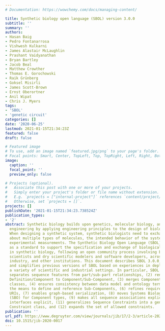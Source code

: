 ```yaml
---
# Documentation: https://wowchemy.com/docs/managing-content/

title: Synthetic biology open language (SBOL) version 3.0.0
subtitle: ''
summary: ''
authors:
- Hasan Baig
- Pedro Fontanarrosa
- Vishwesh Kulkarni
- James Alastair McLaughlin
- Prashant Vaidyanathan
- Bryan Bartley
- Jacob Beal
- Matthew Crowther
- Thomas E. Gorochowski
- Raik Grünberg
- Goksel Misirli
- James Scott-Brown
- Ernst Oberortner
- Anil Wipat
- Chris J. Myers
tags:
- 'SBOL'
- 'genetic circuit'
categories: []
date: '2020-06-25'
lastmod: 2021-01-15T21:34:23Z
featured: false
draft: false

# Featured image
# To use, add an image named `featured.jpg/png` to your page's folder.
# Focal points: Smart, Center, TopLeft, Top, TopRight, Left, Right, BottomLeft, Bottom, BottomRight.
image:
  caption: ''
  focal_point: ''
  preview_only: false

# Projects (optional).
#   Associate this post with one or more of your projects.
#   Simply enter your project's folder or file name without extension.
#   E.g. `projects = ["internal-project"]` references `content/project/deep-learning/index.md`.
#   Otherwise, set `projects = []`.
projects: []
publishDate: '2021-01-15T21:34:23.738524Z'
publication_types:
- '2'
abstract: Synthetic biology builds upon genetics, molecular biology, and metabolic
  engineering by applying engineering principles to the design of biological systems.
  When designing a synthetic system, synthetic biologists need to exchange information
  about multiple types of molecules, the intended behavior of the system, and actual
  experimental measurements. The Synthetic Biology Open Language (SBOL) has been developed
  as a standard to support the specification and exchange of biological design information
  in synthetic biology, following an open community process involving both wet bench
  scientists and dry scientific modelers and software developers, across academia,
  industry, and other institutions. This document describes SBOL 3.0.0, which condenses
  and simplifies previous versions of SBOL based on experiences in deployment across
  a variety of scientific and industrial settings. In particular, SBOL 3.0.0, (1)
  separates sequence features from part/sub-part relationships, (2) renames Component
  Definition/Component to Component/Sub-Component, (3) merges Component and Module
  classes, (4) ensures consistency between data model and ontology terms, (5) extends
  the means to define and reference Sub-Components, (6) refines requirements on object
  URIs, (7) enables graph-based serialization, (8) moves Systems Biology Ontology
  (SBO) for Component types, (9) makes all sequence associations explicit, (10) makes
  interfaces explicit, (11) generalizes Sequence Constraints into a general structural
  Constraint class, and (12) expands the set of allowed constraints.
publication: ''
url_pdf: https://www.degruyter.com/view/journals/jib/17/2-3/article-20200017.xml
doi: 10.1515/jib-2020-0017
---
```

